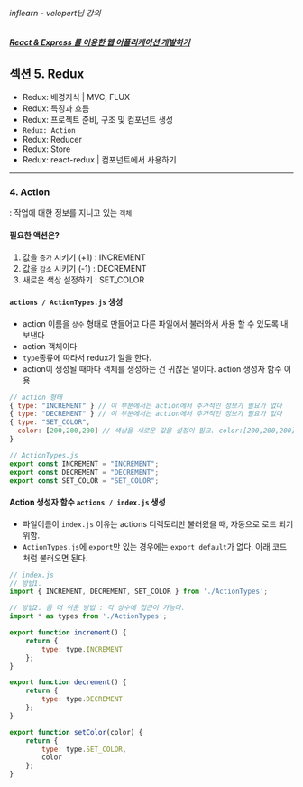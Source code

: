 ###### inflearn - velopert님 강의
##### [React & Express 를 이용한 웹 어플리케이션 개발하기](https://www.inflearn.com/course/react-%EA%B0%95%EC%A2%8C-velopert/)

## 섹션 5. Redux
- Redux: 배경지식 | MVC, FLUX
- Redux: 특징과 흐름
- Redux: 프로젝트 준비, 구조 및 컴포넌트 생성
- `Redux: Action`
- Redux: Reducer
- Redux: Store
- Redux: react-redux | 컴포넌트에서 사용하기

---

### 4. Action <br>
: 작업에 대한 정보를 지니고 있는 `객체` <br>

#### 필요한 액션은?
1. 값을 `증가` 시키기 (+1) : INCREMENT
2. 값을 `감소` 시키기 (-1) : DECREMENT
3. 새로운 색상 설정하기 : SET_COLOR

#### `actions / ActionTypes.js` 생성
- action 이름을 `상수` 형태로 만들어고 다른 파일에서 불러와서 사용 할 수 있도록 내보낸다
- action 객체이다
- `type`종류에 따라서 redux가 일을 한다.
- action이 생성될 때마다 객체를 생성하는 건 귀찮은 일이다. action 생성자 함수 이용

```js
// action 형태
{ type: "INCREMENT" } // 이 부분에서는 action에서 추가적인 정보가 필요가 없다
{ type: "DECREMENT" } // 이 부분에서는 action에서 추가적인 정보가 필요가 없다
{ type: "SET_COLOR",
  color: [200,200,200] // 색상을 새로운 값을 설정이 필요. color:[200,200,200] 배열로 RGB 표현
}
```

```js
// ActionTypes.js
export const INCREMENT = "INCREMENT";
export const DECREMENT = "DECREMENT";
export const SET_COLOR = "SET_COLOR";
```

#### Action 생성자 함수 `actions / index.js` 생성
- 파일이름이 `index.js` 이유는 actions 디렉토리만 불러왔을 때, 자동으로 로드 되기 위함.
- `ActionTypes.js`에 `export`만 있는 경우에는 `export default`가 없다. 아래 코드처럼 불러오면 된다.

```js
// index.js
// 방법1.
import { INCREMENT, DECREMENT, SET_COLOR } from './ActionTypes';

// 방법2. 좀 더 쉬운 방법 : 각 상수에 접근이 가능다.
import * as types from './ActionTypes';

export function increment() {
    return {
        type: type.INCREMENT
    };
}

export function decrement() {
    return {
        type: type.DECREMENT
    };
}

export function setColor(color) {
    return {
        type: type.SET_COLOR,
        color
    };
}
```
